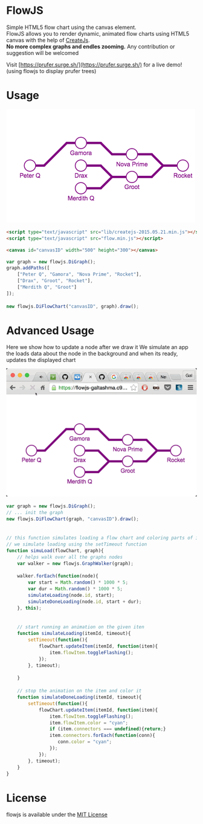 # FlowJS
Simple HTML5 flow chart using the canvas element.  
FlowJS allows you to render dynamic, animated flow charts using HTML5 canvas with the help of [CreateJs](http://createjs.com).  
**No more complex graphs and endles zooming.**
Any contribution or suggestion will be welcomed

Visit [https://prufer.surge.sh/](https://prufer.surge.sh/) for a live demo! (using flowjs to display prufer trees)

# Usage
![flow chart example](https://github.com/bitterbit/flowjs/blob/master/flowchartimg.png)


``` html
<script type="text/javascript" src="lib/createjs-2015.05.21.min.js"></script>
<script type="text/javascript" src="flow.min.js"></script>
```
``` html
<canvas id="canvasID" width="500" height="300"></canvas>
```

``` javascript
var graph = new flowjs.DiGraph();
graph.addPaths([
    ["Peter Q", "Gamora", "Nova Prime", "Rocket"],
    ["Drax", "Groot", "Rocket"],
    ["Merdith Q", "Groot"]
]);

new flowjs.DiFlowChart("canvasID", graph).draw();
```



# Advanced Usage
Here we show how to update a node after we draw it
We simulate an app the loads data about the node in the background and when its ready, updates the displayed chart

![flow chart loading example](https://github.com/bitterbit/flowjs/blob/master/flowchartloading.gif)


``` javascript
var graph = new flowjs.DiGraph();
// ... init the graph
new flowjs.DiFlowChart(graph, "canvasID").draw();


// this function simulates loading a flow chart and coloring parts of it
// we simulate loading using the setTimeout function 
function simuLoad(flowChart, graph){
    // helps walk over all the graphs nodes
    var walker = new flowjs.GraphWalker(graph);
    
    walker.forEach(function(node){
        var start = Math.random() * 1000 * 5;
        var dur = Math.random() * 1000 * 5;
        simulateLoading(node.id, start);
        simulateDoneLoading(node.id, start + dur);
    }, this);
    
    
    // start running an animation on the given iten
    function simulateLoading(itemId, timeout){
        setTimeout(function(){
            flowChart.updateItem(itemId, function(item){
                item.flowItem.toggleFlashing();
            });
        }, timeout);
        
    }
    
    // stop the animation on the item and color it
    function simulateDoneLoading(itemId, timeout){
        setTimeout(function(){
            flowChart.updateItem(itemId, function(item){
                item.flowItem.toggleFlashing();
                item.flowItem.color = "cyan";
                if (item.connectors === undefined){return;}
                item.connectors.forEach(function(conn){
                   conn.color = "cyan"; 
                });
            });
        }, timeout);
    }
}

```

# License
flowjs is available under the [MIT License](https://github.com/bitterbit/flowjs/blob/master/LICENSE.md)
